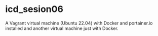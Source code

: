 # icd_sesion06
A Vagrant virtual machine (Ubuntu 22.04) with Docker and portainer.io installed and another virtual machine just with Docker.
